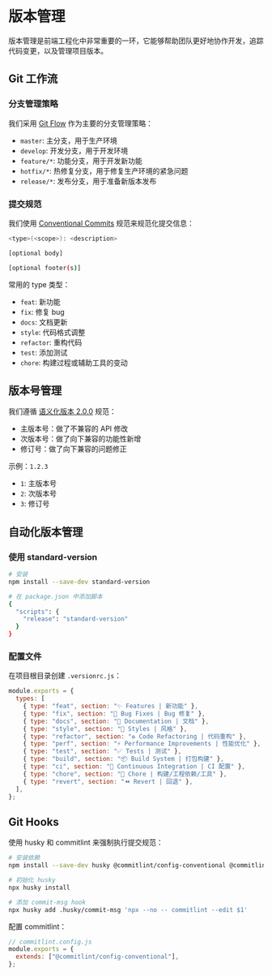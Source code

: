 # 版本管理

版本管理是前端工程化中非常重要的一环，它能够帮助团队更好地协作开发，追踪代码变更，以及管理项目版本。

## Git 工作流

### 分支管理策略

我们采用 [Git Flow](https://nvie.com/posts/a-successful-git-branching-model/) 作为主要的分支管理策略：

- `master`: 主分支，用于生产环境
- `develop`: 开发分支，用于开发环境
- `feature/*`: 功能分支，用于开发新功能
- `hotfix/*`: 热修复分支，用于修复生产环境的紧急问题
- `release/*`: 发布分支，用于准备新版本发布

### 提交规范

我们使用 [Conventional Commits](https://www.conventionalcommits.org/) 规范来规范化提交信息：

```bash
<type>(<scope>): <description>

[optional body]

[optional footer(s)]
```

常用的 type 类型：

- `feat`: 新功能
- `fix`: 修复 bug
- `docs`: 文档更新
- `style`: 代码格式调整
- `refactor`: 重构代码
- `test`: 添加测试
- `chore`: 构建过程或辅助工具的变动

## 版本号管理

我们遵循 [语义化版本 2.0.0](https://semver.org/lang/zh-CN/) 规范：

- 主版本号：做了不兼容的 API 修改
- 次版本号：做了向下兼容的功能性新增
- 修订号：做了向下兼容的问题修正

示例：`1.2.3`

- `1`: 主版本号
- `2`: 次版本号
- `3`: 修订号

## 自动化版本管理

### 使用 standard-version

```bash
# 安装
npm install --save-dev standard-version

# 在 package.json 中添加脚本
{
  "scripts": {
    "release": "standard-version"
  }
}
```

### 配置文件

在项目根目录创建 `.versionrc.js`：

```javascript
module.exports = {
  types: [
    { type: "feat", section: "✨ Features | 新功能" },
    { type: "fix", section: "🐛 Bug Fixes | Bug 修复" },
    { type: "docs", section: "📝 Documentation | 文档" },
    { type: "style", section: "💄 Styles | 风格" },
    { type: "refactor", section: "♻️ Code Refactoring | 代码重构" },
    { type: "perf", section: "⚡ Performance Improvements | 性能优化" },
    { type: "test", section: "✅ Tests | 测试" },
    { type: "build", section: "📦‍ Build System | 打包构建" },
    { type: "ci", section: "👷 Continuous Integration | CI 配置" },
    { type: "chore", section: "🚀 Chore | 构建/工程依赖/工具" },
    { type: "revert", section: "⏪ Revert | 回退" },
  ],
};
```

## Git Hooks

使用 husky 和 commitlint 来强制执行提交规范：

```bash
# 安装依赖
npm install --save-dev husky @commitlint/config-conventional @commitlint/cli

# 初始化 husky
npx husky install

# 添加 commit-msg hook
npx husky add .husky/commit-msg 'npx --no -- commitlint --edit $1'
```

配置 commitlint：

```javascript
// commitlint.config.js
module.exports = {
  extends: ["@commitlint/config-conventional"],
};
```

